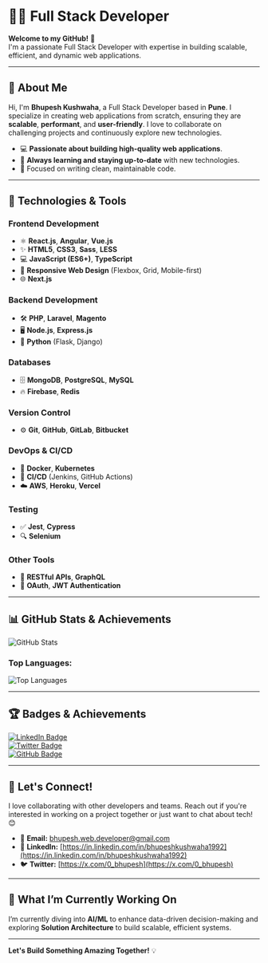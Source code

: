 # 👨‍💻 **Full Stack Developer**  
**Welcome to my GitHub!** 🚀  
I'm a passionate Full Stack Developer with expertise in building scalable, efficient, and dynamic web applications.

---

## 🌟 **About Me**

Hi, I'm **Bhupesh Kushwaha**, a Full Stack Developer based in **Pune**. I specialize in creating web applications from scratch, ensuring they are **scalable**, **performant**, and **user-friendly**. I love to collaborate on challenging projects and continuously explore new technologies.

- 💻 **Passionate about building high-quality web applications**.
- 🌱 **Always learning and staying up-to-date** with new technologies.
- 🎯 Focused on writing clean, maintainable code.

---

## 🔧 **Technologies & Tools**

### **Frontend Development**  
- ⚛️ **React.js**, **Angular**, **Vue.js**  
- ✨ **HTML5**, **CSS3**, **Sass**, **LESS**  
- 💻 **JavaScript (ES6+)**, **TypeScript**  
- 📱 **Responsive Web Design** (Flexbox, Grid, Mobile-first)  
- 🌐 **Next.js**  

### **Backend Development**  
- 🛠️ **PHP**, **Laravel**, **Magento**  
- 🖥️ **Node.js**, **Express.js**  
- 🐍 **Python** (Flask, Django)  

### **Databases**  
- 🗄️ **MongoDB**, **PostgreSQL**, **MySQL**  
- 🔥 **Firebase**, **Redis**  

### **Version Control**  
- ⚙️ **Git**, **GitHub**, **GitLab**, **Bitbucket**

### **DevOps & CI/CD**  
- 🐳 **Docker**, **Kubernetes**  
- 🔄 **CI/CD** (Jenkins, GitHub Actions)  
- ☁️ **AWS**, **Heroku**, **Vercel**  

### **Testing**  
- ✅ **Jest**, **Cypress**  
- 🔍 **Selenium**

### **Other Tools**  
- 🔗 **RESTful APIs**, **GraphQL**  
- 🔐 **OAuth**, **JWT Authentication**

---

## 📊 **GitHub Stats & Achievements**

![GitHub Stats](https://github-readme-stats.vercel.app/api?username=bhupeshkushwaha&show_icons=true&hide_title=true&count_private=true&hide=prs&theme=radical)

### **Top Languages:**
![Top Languages](https://github-readme-stats.vercel.app/api/top-langs/?username=bhupeshkushwaha&layout=compact&theme=radical)

---

## 🏆 **Badges & Achievements**  
[![LinkedIn Badge](https://img.shields.io/badge/LinkedIn-%23F5F5F5?style=flat&logo=linkedin)]([your-linkedin-url](https://in.linkedin.com/in/bhupeshkushwaha1992))  
[![Twitter Badge](https://img.shields.io/badge/Twitter-%23F5F5F5?style=flat&logo=twitter)](https://x.com/0_bhupesh)  
[![GitHub Badge](https://img.shields.io/badge/GitHub-%23F5F5F5?style=flat&logo=github)](https://github.com/bhupeshkushwaha)  

---

## 🚀 **Let's Connect!**  
I love collaborating with other developers and teams. Reach out if you're interested in working on a project together or just want to chat about tech! 😊

- 📧 **Email:** [bhupesh.web.developer@gmail.com](mailto:bhupesh.web.developer@gmail.com)
- 💼 **LinkedIn:** [https://in.linkedin.com/in/bhupeshkushwaha1992](https://in.linkedin.com/in/bhupeshkushwaha1992)
- 🐦 **Twitter:** [https://x.com/0_bhupesh](https://x.com/0_bhupesh)

---

## 💬 **What I’m Currently Working On**  
I’m currently diving into **AI/ML** to enhance data-driven decision-making and exploring **Solution Architecture** to build scalable, efficient systems.

---

**Let's Build Something Amazing Together!** 💡
